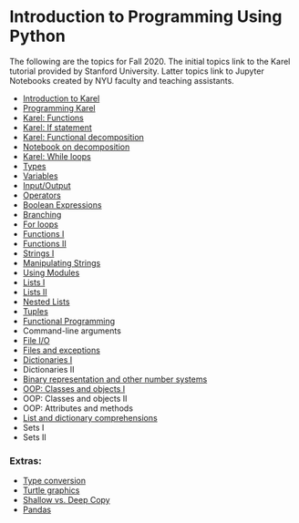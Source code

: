 <html>
    <head>
<!--include head.txt -->
        <title>
            Introduction to Programming Using Python
        </title>
    </head>

 <body>
<!--include logo.txt -->
<!--include menu.txt -->

# Introduction to Programming Using Python

The following are the topics for Fall 2020.
The initial topics link to the Karel tutorial provided by Stanford University.
Latter topics link to Jupyter Notebooks created by NYU faculty and teaching
assistants.

- [Introduction to
Karel](https://compedu.stanford.edu/karel-reader/docs/python/en/chapter1.html)
- [Programming
Karel](https://compedu.stanford.edu/karel-reader/docs/python/en/chapter2.html)
- [Karel:
Functions](https://compedu.stanford.edu/karel-reader/docs/python/en/chapter3.html)
- [Karel: If
statement](https://compedu.stanford.edu/karel-reader/docs/python/en/chapter7.html)
- [Karel: Functional
decomposition](https://compedu.stanford.edu/karel-reader/docs/python/en/chapter4.html)
- [Notebook on
decomposition](https://github.com/gcallah/IntroPython/blob/master/notebooks/Decomposition.ipynb)
- [Karel: While
loops](https://compedu.stanford.edu/karel-reader/docs/python/en/chapter6.html)
- [Types](https://github.com/gcallah/IntroPython/blob/master/notebooks/Types.ipynb)
- [Variables](https://github.com/gcallah/IntroPython/blob/master/notebooks/Variables.ipynb)
- [Input/Output](https://github.com/gcallah/IntroPython/blob/master/notebooks/InputOutput.ipynb)
- [Operators](https://github.com/gcallah/IntroPython/blob/master/notebooks/Operators.ipynb)
- [Boolean
Expressions](https://github.com/gcallah/IntroPython/blob/master/notebooks/BooleanExpr.ipynb)
- [Branching](https://github.com/gcallah/IntroPython/blob/master/notebooks/Branching.ipynb)
- [For
loops](https://github.com/gcallah/IntroPython/blob/master/notebooks/ForLoop.ipynb)
- [Functions
I](https://github.com/gcallah/IntroPython/blob/master/notebooks/Functions.ipynb)
- [Functions
II](https://github.com/gcallah/IntroPython/blob/master/notebooks/Functions2.ipynb)
- [Strings
I](https://github.com/gcallah/IntroPython/blob/master/notebooks/Strings.ipynb)
- [Manipulating Strings](https://github.com/gcallah/IntroPython/blob/master/notebooks/ManipStrings.ipynb)
- [Using
Modules](https://github.com/gcallah/IntroPython/blob/master/notebooks/Modules.ipynb)
- [Lists
I](https://github.com/gcallah/IntroPython/blob/master/notebooks/Lists1.ipynb)
- [Lists
II](https://github.com/gcallah/IntroPython/blob/master/notebooks/Lists2.ipynb)
- [Nested Lists](https://github.com/gcallah/IntroPython/blob/master/notebooks/NestedLists.ipynb)
- [Tuples](https://github.com/gcallah/IntroPython/blob/master/notebooks/Tuples.ipynb)
- [Functional
Programming](https://github.com/gcallah/IntroPython/blob/master/notebooks/FunctionalProgramming.ipynb)
- Command-line arguments
- [File
I/O](https://github.com/gcallah/IntroPython/blob/master/notebooks/Files1.ipynb)
- [Files and
exceptions](https://github.com/gcallah/IntroPython/blob/master/notebooks/FilesAndExceptions.ipynb)
- [Dictionaries
I](https://github.com/gcallah/IntroPython/blob/master/notebooks/Dictionaries1.ipynb)
- Dictionaries II
- [Binary representation and other number
systems](https://github.com/gcallah/IntroPython/blob/master/notebooks/NumberRep.ipynb)
- [OOP: Classes and objects
I](https://github.com/gcallah/IntroPython/blob/master/notebooks/OOP.ipynb)
- OOP: Classes and objects II
- OOP: Attributes and methods
- [List and dictionary
comprehensions](https://github.com/gcallah/IntroPython/blob/master/notebooks/ListComprehensions.ipynb)
- Sets I
- Sets II


### Extras:

- [Type
conversion](https://github.com/gcallah/IntroPython/blob/master/notebooks/TypeConversion.ipynb)
- [Turtle graphics](https://github.com/gcallah/IntroPython/blob/master/notebooks/Turtle.ipynb)
- [Shallow vs. Deep
Copy](https://github.com/gcallah/IntroPython/blob/master/notebooks/ShallowVsDeep.ipynb)
- [Pandas](https://github.com/gcallah/Python4Finance/blob/master/Introduction%20to%20Pandas.ipynb)

</body>
</html>
